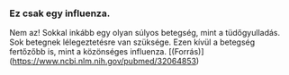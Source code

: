 ### Ez csak egy influenza. 

 Nem az! Sokkal inkább egy olyan súlyos betegség, mint a tüdőgyulladás. Sok betegnek lélegeztetésre van szüksége. Ezen kívül a betegség fertőzőbb is, mint a közönséges influenza. [(Forrás)] (https://www.ncbi.nlm.nih.gov/pubmed/32064853)
